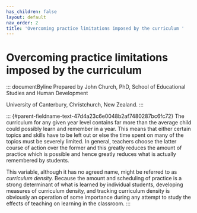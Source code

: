 ```yaml
---
has_children: false
layout: default
nav_order: 2
title: 'Overcoming practice limitations imposed by the curriculum '
---
```

# Overcoming practice limitations imposed by the curriculum 


::: documentByline
Prepared by John Church, PhD, School of Educational Studies and Human
Development

University of Canterbury, Christchurch, New Zealand.
:::

::: {#parent-fieldname-text-47d4a23c6e0048b2af7480287bc6fc72}
The curriculum for any given year level contains far more than the
average child could possibly learn and remember in a year. This means
that either certain topics and skills have to be left out or else the
time spent on many of the topics must be severely limited. In general,
teachers choose the latter course of action over the former and this
greatly reduces the amount of practice which is possible and hence
greatly reduces what is actually remembered by students.

This variable, although it has no agreed name, might be referred to as
*curriculum density.* Because the amount and scheduling of practice is a
strong determinant of what is learned by individual students, developing
measures of curriculum density, and tracking curriculum density is
obviously an operation of some importance during any attempt to study
the effects of teaching on learning in the classroom.
:::

